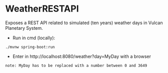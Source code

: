 # WeatherRESTAPI

Exposes a REST API related to simulated (ten years) weather days in Vulcan Planetary System.

- Run in cmd (locally):
````
./mvnw spring-boot:run
````
- Enter in http://localhost:8080/weather?day=MyDay with a browser

`note: MyDay has to be replaced with a number between 0 and 3649` 
